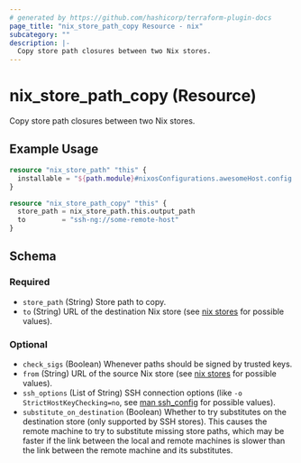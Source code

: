 ```yaml
---
# generated by https://github.com/hashicorp/terraform-plugin-docs
page_title: "nix_store_path_copy Resource - nix"
subcategory: ""
description: |-
  Copy store path closures between two Nix stores.
---
```


# nix_store_path_copy (Resource)

Copy store path closures between two Nix stores.

## Example Usage

```terraform
resource "nix_store_path" "this" {
  installable = "${path.module}#nixosConfigurations.awesomeHost.config.formats.amazon"
}

resource "nix_store_path_copy" "this" {
  store_path = nix_store_path.this.output_path
  to         = "ssh-ng://some-remote-host"
}
```

<!-- schema generated by tfplugindocs -->
## Schema

### Required

- `store_path` (String) Store path to copy.
- `to` (String) URL of the destination Nix store (see [nix stores](https://nixos.org/manual/nix/stable/command-ref/new-cli/nix3-help-stores) for possible values).

### Optional

- `check_sigs` (Boolean) Whenever paths should be signed by trusted keys.
- `from` (String) URL of the source Nix store (see [nix stores](https://nixos.org/manual/nix/stable/command-ref/new-cli/nix3-help-stores) for possible values).
- `ssh_options` (List of String) SSH connection options (like `-o StrictHostKeyChecking=no`, see [man ssh_config](https://linux.die.net/man/5/ssh_config) for possible values).
- `substitute_on_destination` (Boolean) Whether to try substitutes on the destination store (only supported by SSH stores). This causes the remote machine to try to substitute missing store paths, which may be faster if the link between the local and remote machines is slower than the link between the remote machine and its substitutes.

